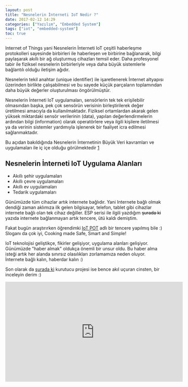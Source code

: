 ```yaml
---
layout: post
title: "Nesnelerin İnterneti IoT Nedir ?"
date: 2017-02-12 14:29
categories: ["Yazılım", "Embedded System"]
tags: ["iot", "embedded-system"]
toc: true
---
```


Internet of Things yani Nesnelerin İnterneti IoT çeşitli haberleşme protokolleri sayesinde birbirleri ile haberleşen ve birbirine bağlanarak, bilgi paylaşarak akıllı bir ağ oluşturmuş cihazları temsil eder. Daha profesyonel tabir ile fiziksel nesnelerin birbirleriyle veya daha büyük sistemlerle bağlantılı olduğu iletişim ağıdır. 

Nesnelerin tekil anahtar (unique identifier) ile işaretlenerek İnternet altyapısı üzerinden birlikte çalışabilmesi ve bu sayede küçük parçaların toplamından daha büyük değerler oluşturulması öngörülmüştür.

Nesnelerin İnterneti IoT uygulamaları, sensörlerin tek tek erişilebilir olmasından başka, pek çok sensörün verisinin birleştirilerek değer üretilmesi amacıyla da kullanılmaktadır. Fiziksel ortamlardan akarak gelen yüksek miktardaki sensör verilerinin (data), yapılan değerlendirmelerin ardından bilgi (information) olarak operatörlere veya ilgili kişilere iletilmesi ya da verinin sistemler yardımıyla işlenerek bir faaliyet icra edilmesi sağlanmaktadır. 

Bu açıdan bakıldığında Nesnelerin İnternetinin Büyük Veri kavramları ve uygulamaları ile iç içe olduğu görülmektedir [1](https://tr.wikipedia.org/wiki/Nesnelerin_%C4%B0nternet'i)

## Nesnelerin İnterneti IoT Uygulama Alanları

- Akıllı şehir uygulamaları
- Akıllı çevre uygulamaları
- Akıllı ev uygulamaları
- Tedarik uygulamaları

Günümüzde tüm cihazlar artık internete bağlıdır. Yani Internete bağlı olmak dendiği zaman aklımıza ilk gelen bilgisayar, telefon, tablet gibi cihazlar internete bağlı olan tek cihaz değiller. ESP serisi ile ilgili yazdığım ~~şurada ki~~ yazıda internete bağlanmayan artık tencere, ütü kaldı demiştim. 

Fakat bugün araştırırken öğrendimki [IoT POT](https://iotpot.com/) adlı bir tencere yapılmış bile :) Sloganı da çok iyi, Cooking made Safe, Smart and Simple!

IoT teknolojisi geliştikçe, fikirler gelişiyor, uygulama alanları gelişiyor. Günümüzde "haber almak" oldukça önemli bir unsur oldu. Bu haber alma isteği artık her alanda sınırsız olasılıkları zorlamamıza neden oluyor. İnternete bağlı kalın, haberdar kalın :)

Son olarak da [şurada ki](https://www.universalmind.com/blog/dryers-done-an-iot-project-to-end-the-tedium-of-ironing/) kurutucu projesi ise bence akıl uçuran cinsten, bir inceleyin derim :)

<p style="text-align: center;"><iframe src="https://www.youtube.com/embed/6gSHyf0Wbfo?rel=0&amp;showinfo=0" width="560" height="315" frameborder="0" allowfullscreen="allowfullscreen"></iframe></p>